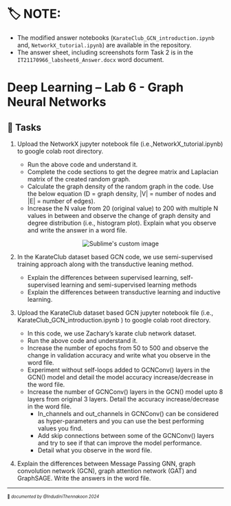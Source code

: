 
# 🏷️ NOTE:
- The modified answer notebooks (`KarateClub_GCN_introduction.ipynb` and, `NetworkX_tutorial.ipynb`) are available in the repository.
- The answer sheet, including screenshots form Task 2 is in the `IT21170966_labsheet6_Answer.docx` word document.
  
# Deep Learning – Lab 6 - Graph Neural Networks

## 🚀 Tasks 

1.	Upload the NetworkX jupyter notebook file (i.e.,NetworkX_tutorial.ipynb) to google colab root directory.  
    - Run the above code and understand it.
    - Complete the code sections to get the degree matrix and Laplacian matrix of the created random graph.
    - Calculate the graph density of the random graph in the code. Use the below equation (D = graph density, |V| = number of nodes and |E| = number of edges).
    - Increase the N value from 20 (original value) to 200 with multiple N values in between and observe the change of graph density and degree distribution (i.e., histogram plot). Explain what you observe and write the answer in a word file.   
    <p align="center">
      <img src="https://github.com/user-attachments/assets/31dd07b8-aba2-49db-881a-23155f41f5c7" alt="Sublime's custom image"/>
    </p>


2.	In the KarateClub dataset based GCN code,  we use semi-supervised training approach along with the transductive leaning method.
    - Explain the differences between supervised learning, self-supervised learning and semi-supervised learning methods
    - Explain the differences between transductive learning and inductive learning.

3.	Upload the KarateClub dataset based GCN jupyter notebook file (i.e., KarateClub_GCN_introduction.ipynb ) to google colab root directory.
    - In this code, we use Zachary’s karate club network dataset.
    - Run the above code and understand it.
    - Increase the number of epochs from 50 to 500 and observe the change in validation accuracy and write what you observe in the word file.
    - Experiment without self-loops added to GCNConv() layers in the GCN() model and detail the model accuracy increase/decrease in the word file. 
    - Increase the number of GCNConv() layers in the GCN() model upto 8 layers from original 3 layers. Detail the accuracy increase/decrease in the word file.
        - In_channels and out_channels in GCNConv() can be considered as hyper-parameters and you can use the best performing values you find.
        - Add skip connections between some of the GCNConv() layers and try to see if that can improve the model performance.
        - Detail what you observe in the word file.
          
4.	Explain the differences between Message Passing GNN, graph convolution network (GCN), graph attention network (GAT) and GraphSAGE.  Write the answers in the word file.



___________     
<sub><sup>📌 *documented by @IndudiniThennakoon 2024* </sup></sub>
